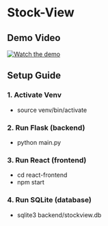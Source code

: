 # Stock-View

## Demo Video

[![Watch the demo](https://img.youtube.com/vi/NFA7yKYKn2I/0.jpg?v=2)](https://www.youtube.com/watch?v=NFA7yKYKn2I)

## Setup Guide

### 1. Activate Venv

- source venv/bin/activate

### 2. Run Flask (backend)

- python main.py

### 3. Run React (frontend)

- cd react-frontend
- npm start

### 4. Run SQLite (database)

- sqlite3 backend/stockview.db
